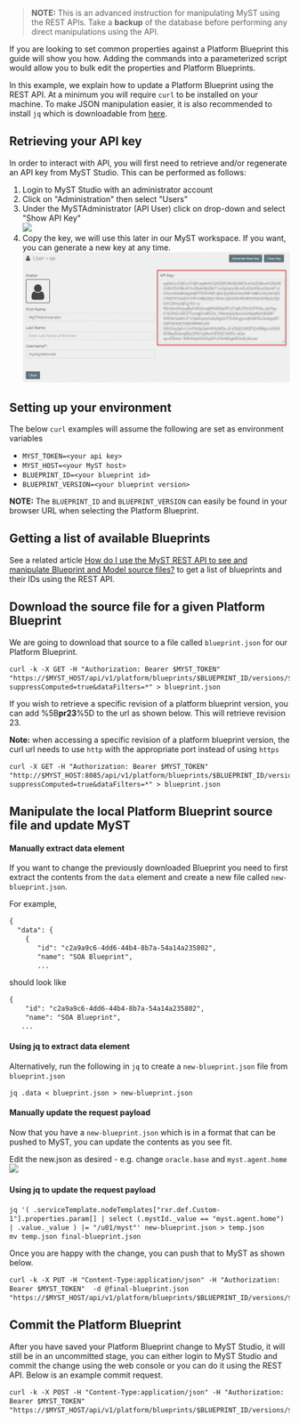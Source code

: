 > **NOTE:** This is an advanced instruction for manipulating MyST using the REST APIs. Take a **backup** of the database before performing any direct manipulations using the API.

If you are looking to set common properties against a Platform Blueprint this guide will show you how. Adding the commands into a parameterized script would allow you to bulk edit the properties and Platform Blueprints.

In this example, we explain how to update a Platform Blueprint using the REST API. At a minimum you will require `curl` to be installed on your machine. To make JSON manipulation easier, it is also recommended to install `jq` which is downloadable from [here](https://stedolan.github.io/jq/download/).

## Retrieving your API key

In order to interact with API, you will first need to retrieve and/or regenerate an API key from MyST Studio. This can be performed as follows:  
1. Login to MyST Studio with an administrator account  
2. Click on "Administration" then select "Users"  
3. Under the MySTAdministrator \(API User\) click on drop-down and select "Show API Key"  
![](img/howto-patch-rollstart-1.show-api-key.png)  
4. Copy the key, we will use this later in our MyST workspace. If you want, you can generate a new key at any time.  
![](img/howto-patch-rollstart-2.api-key-view.png)

## Setting up your environment

The below `curl` examples will assume the following are set as environment variables

* `MYST_TOKEN=<your api key>`
* `MYST_HOST=<your MyST host>`
* `BLUEPRINT_ID=<your blueprint id>`
* `BLUEPRINT_VERSION=<your blueprint version>`

**NOTE:** The `BLUEPRINT_ID` and `BLUEPRINT_VERSION` can easily be found in your browser URL when selecting the Platform Blueprint.

## Getting a list of available Blueprints

See a related article [How do I use the MyST REST API to see and manipulate Blueprint and Model source files?](/platform-configuration/rest-api.md)  to get a list of blueprints and their IDs using the REST API.

## Download the source file for a given Platform Blueprint

We are going to download that source to a file called `blueprint.json` for our Platform Blueprint.

```
curl -k -X GET -H "Authorization: Bearer $MYST_TOKEN"  "https://$MYST_HOST/api/v1/platform/blueprints/$BLUEPRINT_ID/versions/$BLUEPRINT_VERSION?suppressComputed=true&dataFilters=*" > blueprint.json
```

If you wish to retrieve a specific revision of a platform blueprint version, you can add %5B**pr23**%5D to the url as shown below. This will retrieve revision 23.

**Note:** when accessing a specific revision of  a platform blueprint version, the curl url needs to use `http` with the appropriate port instead of using `https`

```
curl -X GET -H "Authorization: Bearer $MYST_TOKEN"  "http://$MYST_HOST:8085/api/v1/platform/blueprints/$BLUEPRINT_ID/versions/$BLUEPRINT_VERSION%5Bpr23%5D?suppressComputed=true&dataFilters=*" > blueprint.json
```

## Manipulate the local Platform Blueprint source file and update MyST

#### Manually extract data element
If you want to change the previously downloaded Blueprint you need to first extract the contents from the `data` element and create a new file called `new-blueprint.json`.

For example,

```
{
  "data": {
    {
       "id": "c2a9a9c6-4dd6-44b4-8b7a-54a14a235802",
       "name": "SOA Blueprint",
       ...
```

should look like

```
{
    "id": "c2a9a9c6-4dd6-44b4-8b7a-54a14a235802",
    "name": "SOA Blueprint",
   ...
```

#### Using jq to extract data element
Alternatively, run the following in `jq` to create a `new-blueprint.json` file from `blueprint.json`

```
jq .data < blueprint.json > new-blueprint.json
```

#### Manually update the request payload
Now that you have a `new-blueprint.json` which is in a format that can be pushed to MyST, you can update the contents as you see fit.

Edit the new.json as desired - e.g. change `oracle.base` and `myst.agent.home`
![](img/rest-api-bulk-edit-blueprints-request-payload.png)

#### Using jq to update the request payload
```
jq '( .serviceTemplate.nodeTemplates["rxr.def.Custom-1"].properties.param[] | select (.mystId._value == "myst.agent.home")  | .value._value ) |= "/u01/myst"' new-blueprint.json > temp.json
mv temp.json final-blueprint.json
```

Once you are happy with the change, you can push that to MyST as shown below.

```
curl -k -X PUT -H "Content-Type:application/json" -H "Authorization: Bearer $MYST_TOKEN"  -d @final-blueprint.json "https://$MYST_HOST/api/v1/platform/blueprints/$BLUEPRINT_ID/versions/$BLUEPRINT_VERSION"
```

## Commit the Platform Blueprint

After you have saved your Platform Blueprint change to MyST Studio, it will still be in an uncommitted stage, you can either login to MyST Studio and commit the change using the web console or you can do it using the REST API. Below is an example commit request.

```
curl -k -X POST -H "Content-Type:application/json" -H "Authorization: Bearer $MYST_TOKEN"  "https://$MYST_HOST/api/v1/platform/blueprints/$BLUEPRINT_ID/versions/$BLUEPRINT_VERSION/commit"
```

